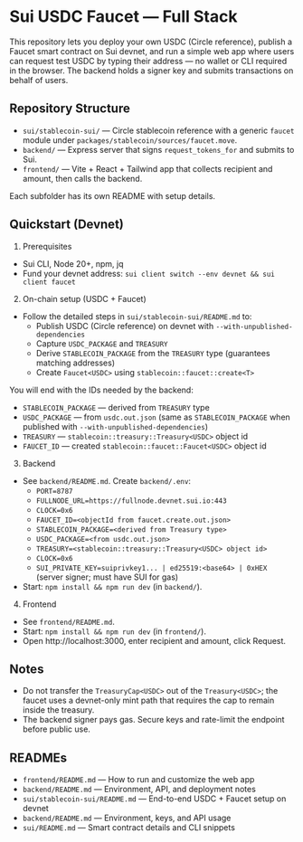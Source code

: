 # Sui USDC Faucet — Full Stack

This repository lets you deploy your own USDC (Circle reference), publish a Faucet smart contract on Sui devnet, and run a simple web app where users can request test USDC by typing their address — no wallet or CLI required in the browser. The backend holds a signer key and submits transactions on behalf of users.

## Repository Structure

- `sui/stablecoin-sui/` — Circle stablecoin reference with a generic `faucet` module under `packages/stablecoin/sources/faucet.move`.
- `backend/` — Express server that signs `request_tokens_for` and submits to Sui.
- `frontend/` — Vite + React + Tailwind app that collects recipient and amount, then calls the backend.

Each subfolder has its own README with setup details.

## Quickstart (Devnet)

1) Prerequisites

- Sui CLI, Node 20+, npm, jq
- Fund your devnet address: `sui client switch --env devnet && sui client faucet`

2) On-chain setup (USDC + Faucet)

- Follow the detailed steps in `sui/stablecoin-sui/README.md` to:
  - Publish USDC (Circle reference) on devnet with `--with-unpublished-dependencies`
  - Capture `USDC_PACKAGE` and `TREASURY`
  - Derive `STABLECOIN_PACKAGE` from the `TREASURY` type (guarantees matching addresses)
  - Create `Faucet<USDC>` using `stablecoin::faucet::create<T>`

You will end with the IDs needed by the backend:

- `STABLECOIN_PACKAGE` — derived from `TREASURY` type
- `USDC_PACKAGE` — from `usdc.out.json` (same as `STABLECOIN_PACKAGE` when published with `--with-unpublished-dependencies`)
- `TREASURY` — `stablecoin::treasury::Treasury<USDC>` object id
- `FAUCET_ID` — created `stablecoin::faucet::Faucet<USDC>` object id

3) Backend

- See `backend/README.md`. Create `backend/.env`:
  - `PORT=8787`
  - `FULLNODE_URL=https://fullnode.devnet.sui.io:443`
  - `CLOCK=0x6`
  - `FAUCET_ID=<objectId from faucet.create.out.json>`
  - `STABLECOIN_PACKAGE=<derived from Treasury type>`
  - `USDC_PACKAGE=<from usdc.out.json>`
  - `TREASURY=<stablecoin::treasury::Treasury<USDC> object id>`
  - `CLOCK=0x6`
  - `SUI_PRIVATE_KEY=suiprivkey1... | ed25519:<base64> | 0xHEX` (server signer; must have SUI for gas)
- Start: `npm install && npm run dev` (in `backend/`).

4) Frontend

- See `frontend/README.md`.
- Start: `npm install && npm run dev` (in `frontend/`).
- Open http://localhost:3000, enter recipient and amount, click Request.

## Notes

- Do not transfer the `TreasuryCap<USDC>` out of the `Treasury<USDC>`; the faucet uses a devnet-only mint path that requires the cap to remain inside the treasury.
- The backend signer pays gas. Secure keys and rate-limit the endpoint before public use.

## READMEs

- `frontend/README.md` — How to run and customize the web app
- `backend/README.md` — Environment, API, and deployment notes
- `sui/stablecoin-sui/README.md` — End-to-end USDC + Faucet setup on devnet
- `backend/README.md` — Environment, keys, and API usage
- `sui/README.md` — Smart contract details and CLI snippets